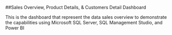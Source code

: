 ##Sales Overview, Product Details, & Customers Detail Dashboard

This is the dashboard that represent the data sales overview
to demonstrate the capabilities using Microsoft SQL Server, SQL Management Studio, and Power BI

